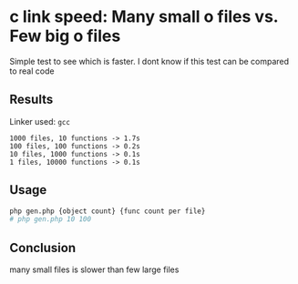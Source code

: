 
# c link speed: Many small o files vs. Few big o files

Simple test to see which is faster. I dont know if this test can be compared to real code

## Results

Linker used: `gcc`

```
1000 files, 10 functions -> 1.7s
100 files, 100 functions -> 0.2s
10 files, 1000 functions -> 0.1s
1 files, 10000 functions -> 0.1s
```

## Usage

```sh
php gen.php {object count} {func count per file}
# php gen.php 10 100
```

## Conclusion

many small files is slower than few large files
